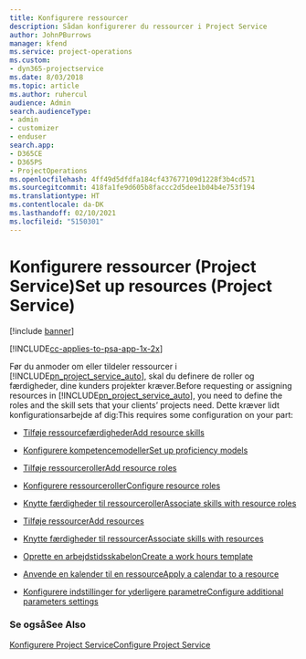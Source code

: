```yaml
---
title: Konfigurere ressourcer
description: Sådan konfigurerer du ressourcer i Project Service
author: JohnPBurrows
manager: kfend
ms.service: project-operations
ms.custom:
- dyn365-projectservice
ms.date: 8/03/2018
ms.topic: article
ms.author: ruhercul
audience: Admin
search.audienceType:
- admin
- customizer
- enduser
search.app:
- D365CE
- D365PS
- ProjectOperations
ms.openlocfilehash: 4ff49d5dfdfa184cf437677109d1228f3b4cd571
ms.sourcegitcommit: 418fa1fe9d605b8faccc2d5dee1b04b4e753f194
ms.translationtype: HT
ms.contentlocale: da-DK
ms.lasthandoff: 02/10/2021
ms.locfileid: "5150301"
---
```

# <a name="set-up-resources-project-service"></a><span data-ttu-id="f53f0-103">Konfigurere ressourcer (Project Service)</span><span class="sxs-lookup"><span data-stu-id="f53f0-103">Set up resources (Project Service)</span></span>

[!include [banner](../includes/psa-now-project-operations.md)]

[!INCLUDE[cc-applies-to-psa-app-1x-2x](../includes/cc-applies-to-psa-app-1x-2x.md)]

<span data-ttu-id="f53f0-104">Før du anmoder om eller tildeler ressourcer i [!INCLUDE[pn_project_service_auto](../includes/pn-project-service-auto.md)], skal du definere de roller og færdigheder, dine kunders projekter kræver.</span><span class="sxs-lookup"><span data-stu-id="f53f0-104">Before requesting or assigning resources in [!INCLUDE[pn_project_service_auto](../includes/pn-project-service-auto.md)], you need to define the roles and the skill sets that your clients’ projects need.</span></span> <span data-ttu-id="f53f0-105">Dette kræver lidt konfigurationsarbejde af dig:</span><span class="sxs-lookup"><span data-stu-id="f53f0-105">This requires some configuration on your part:</span></span>  
  
-   [<span data-ttu-id="f53f0-106">Tilføje ressourcefærdigheder</span><span class="sxs-lookup"><span data-stu-id="f53f0-106">Add resource skills</span></span>](../psa/add-resource-skills.md)  
  
-   [<span data-ttu-id="f53f0-107">Konfigurere kompetencemodeller</span><span class="sxs-lookup"><span data-stu-id="f53f0-107">Set up proficiency models</span></span>](../psa/set-up-proficiency-models.md)  
  
-   [<span data-ttu-id="f53f0-108">Tilføje ressourceroller</span><span class="sxs-lookup"><span data-stu-id="f53f0-108">Add resource roles</span></span>](../psa/add-resource-roles.md)  
  
-   [<span data-ttu-id="f53f0-109">Konfigurere ressourceroller</span><span class="sxs-lookup"><span data-stu-id="f53f0-109">Configure resource roles</span></span>](../psa/configure-resource-roles.md)  
  
-   [<span data-ttu-id="f53f0-110">Knytte færdigheder til ressourceroller</span><span class="sxs-lookup"><span data-stu-id="f53f0-110">Associate skills with resource roles</span></span>](../psa/associate-skills-with-resource-roles.md)  
  
-   [<span data-ttu-id="f53f0-111">Tilføje ressourcer</span><span class="sxs-lookup"><span data-stu-id="f53f0-111">Add resources</span></span>](../psa/add-resources.md)  
  
-   [<span data-ttu-id="f53f0-112">Knytte færdigheder til ressourcer</span><span class="sxs-lookup"><span data-stu-id="f53f0-112">Associate skills with resources</span></span>](../psa/associate-skills-with-resources.md)  
  
-   [<span data-ttu-id="f53f0-113">Oprette en arbejdstidsskabelon</span><span class="sxs-lookup"><span data-stu-id="f53f0-113">Create a work hours template</span></span>](../psa/create-work-hours-template.md)  
  
-   [<span data-ttu-id="f53f0-114">Anvende en kalender til en ressource</span><span class="sxs-lookup"><span data-stu-id="f53f0-114">Apply a calendar to a resource</span></span>](../psa/apply-calendar-resource.md)  
  
-   [<span data-ttu-id="f53f0-115">Konfigurere indstillinger for yderligere parametre</span><span class="sxs-lookup"><span data-stu-id="f53f0-115">Configure additional parameters settings</span></span>](../psa/configure-additional-parameters-settings.md)  
  
### <a name="see-also"></a><span data-ttu-id="f53f0-116">Se også</span><span class="sxs-lookup"><span data-stu-id="f53f0-116">See Also</span></span>  
 [<span data-ttu-id="f53f0-117">Konfigurere Project Service</span><span class="sxs-lookup"><span data-stu-id="f53f0-117">Configure Project Service</span></span>](../psa/configure.md)
